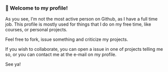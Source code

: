 ### 🦆 Welcome to my profile!

As you see, I'm not the most active person on Github, as I have a full time job.
This profile is mostly used for things that I do on my free time, like courses, or personal projects.

Feel free to fork, issue something and criticize my projects. 

If you wish to collaborate, you can open a issue in one of projects telling me so, or you can contact me at the e-mail on my profile.

See ya!
